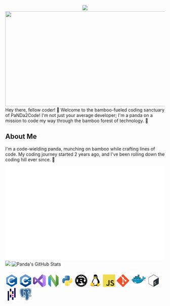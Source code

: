 <div align="center">
<img src="https://i.imgur.com/zAEJFsK.png" border="0">
<!-- <h1>🐼 PaNDa2Code 🐼</h1> -->
 
<img src="https://i.giphy.com/Rpl1sod1vCXK0L2SUN.webp" width="800" height="300"/>
<!--![](https://i.pinimg.com/736x/cd/c0/81/cdc0815900e792d5c92c9d7f6d97f313--panda-oso-panda-bears.jpg)-->
   
</div>
Hey there, fellow coder! 🚀 Welcome to the bamboo-fueled coding sanctuary of PaNDa2Code! I'm not just your average developer; I'm a panda on a mission to code my way through the bamboo forest of technology. 🎋

## About Me

I'm a code-wielding panda, munching on bamboo while crafting lines of code. My coding journey started 2 years ago, and I've been rolling down the coding hill ever since. 🐾
<!--
## Skills

In the vast bamboo forest of data, I navigate with the finesse of a ninja panda, deciphering patterns and munching on insights. My data science skills include:

- **PandaNalytics:** Analyzing data with the precision of a bamboo chopstick, extracting meaningful insights from the data bamboo thicket.
- **BambooScript:** My programming language of choice (not really, but a panda can dream, right?)
- **Web DevPanda-lopment:** Building bamboo-tiful websites and applications
- **Machine Learning (Panda Style):** Training pandas to predict bamboo growth patterns 🌱🐼
-->
<!--[![Anurag's GitHub stats](https://github-readme-stats.vercel.app/api/top-langs/?username=PaNDa2code&hide=contribs,prs&theme=swift&layout=donut&exclude_repo=Leetcode,windows-rust-bindings&show_icons=true&show_owner=true)] (https://github.com/anuraghazra/github-readme-stats) --> 
![](https://raw.githubusercontent.com/panda2code/github-stats/master/generated/languages.svg#gh-dark-mode-only) <img src="http://github-profile-summary-cards.vercel.app/api/cards/stats?username=panda2code&theme=onedark" />
<img src="https://github-profile-summary-cards.vercel.app/api/cards/profile-details?username=Panda2code&theme=github_dark" alt="Panda's GitHub Stats" />

<div>
 <img src="https://raw.githubusercontent.com/devicons/devicon/master/icons/c/c-original.svg" width="40" height="40">
 <img src="https://raw.githubusercontent.com/devicons/devicon/master/icons/cplusplus/cplusplus-original.svg" width="40" height="40">
 <img src="https://raw.githubusercontent.com/devicons/devicon/master/icons/visualstudio/visualstudio-original.svg" width="40" height="40">
 <img src="https://raw.githubusercontent.com/devicons/devicon/master/icons/neovim/neovim-original.svg" width="40" height="40">
 <img src="https://raw.githubusercontent.com/devicons/devicon/6910f0503efdd315c8f9b858234310c06e04d9c0/icons/python/python-original.svg" width="40" height="40">
<!--  <img src="https://raw.githubusercontent.com/devicons/devicon/6910f0503efdd315c8f9b858234310c06e04d9c0/icons/pypi/pypi-original.svg" width="40" height="40"> -->
 <img src="https://raw.githubusercontent.com/devicons/devicon/6910f0503efdd315c8f9b858234310c06e04d9c0/icons/rust/rust-original.svg" width="40" height="40">
 <img src="https://raw.githubusercontent.com/devicons/devicon/6910f0503efdd315c8f9b858234310c06e04d9c0/icons/linux/linux-original.svg" width="40" height="40">
 <img src="https://github.com/devicons/devicon/blob/master/icons/javascript/javascript-original.svg" width="40" height="40"/>
 <img src="https://raw.githubusercontent.com/devicons/devicon/6910f0503efdd315c8f9b858234310c06e04d9c0/icons/git/git-original.svg" width="40" height="40"/>
 <img src="https://raw.githubusercontent.com/devicons/devicon/master/icons/docker/docker-original.svg" width="50" height="50"/>
 <img src="https://github.com/devicons/devicon/raw/master/icons/bash/bash-original.svg" width="40" height="40"/>
 <img src="https://github.com/devicons/devicon/raw/master/icons/pandas/pandas-original.svg" width="40" height="40"/>
 <img src="https://github.com/devicons/devicon/raw/master/icons/postgresql/postgresql-plain.svg" width="40" height="40"/>

</div>
<!--
## Projects

Check out these bamboo-tastic projects I've been working on:

1. **PandaHub**
   - Description: A centralized hub for all things panda-related.
   - GitHub Repository: [Link to the repository]

2. **BambooClassifier**
   - Description: Using machine learning to classify different types of bamboo.
   - GitHub Repository: [Link to the repository]

Explore more bamboo-infused creations on [My GitHub Repositories](https://github.com/PaNDa2Code).

## Connect with Me

- **LinkedIn:** [Your LinkedIn Profile]
- **Twitter:** [Your Twitter Profile]
- **Bamboo Grove Blog:** [Your Panda-tastic Blog URL]
-->
Let's join paws and create some coding magic together! 🐼✨ Feel free to reach out if you have any bamboo-related questions or just want to share your favorite coding snack.

## Support

If you find my projects as bamboo-some as I do, don't be shy—give them a bamboo-sized ⭐️! Your support fuels my coding adventures.

## Thank You

Thanks for bamboo-zling by my GitHub profile! 🌿 Let's code, laugh, and have a panda-tastic time in the tech bamboo forest!
